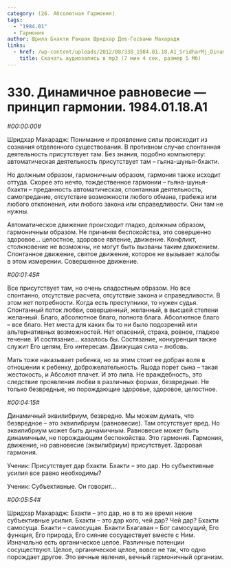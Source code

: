 ```yaml
---
category: (26. Абсолютная Гармония)
tags:
  - "1984.01"
  - Гармония
author: Шрила Бхакти Ракшак Шридхар Дев-Госвами Махарадж
links:
  - href: /wp-content/uploads/2012/08/330_1984.01.18.A1_SridharMj_Dinamichnoye_ravnovesiye-princip_garmonii.mp3
    title: Скачать аудиозапись в mp3 (7 мин 4 сек, размер 5 Мб)
---
```


# 330. Динамичное равновесие —  принцип гармонии. 1984.01.18.A1

*#00:00:00#*

Шридхар Махарадж: Понимание и проявление силы происходит из сознания отделенного существования. В противном случае спонтанная деятельность присутствует там. Без знания, подобно компьютеру: автоматическая деятельность присутствует там – гьяна-шунья-бхакти.

Но должным образом, гармоничным образом, гармония также исходит оттуда. Скорее это нечто, тождественное гармонии – гьяна-шунья-бхакти – преданность автоматическая, спонтанная деятельность, самопредание, отсутствие возможности любого обмана, грабежа или любого отклонения, или любого закона или справедливости. Они там не нужны.

Автоматическое движение происходит гладко, должным образом, гармоничным образом. Не причиняя беспокойства, это совершенно здоровое… целостное, здоровое явление, движение. Конфликт, столкновение не возможны, не могут быть вызваны таким движением. Спонтанное движение, святое движение, которое не вызывает жалобы в этом измерении. Совершенное движение.

*#00:01:45#*

Все присутствует там, но очень сладостным образом. Но все спонтанно, отсутствие расчета, отсутствие закона и справедливости. В этом нет потребности. Когда есть преступники, то нужен судья. Спонтанный поток любви, совершенный, желанный, в высшей степени желанный. Благо, абсолютное благо, полнота блага. Абсолютное благо – все благо. Нет места для каких бы то ни было подозрений или альтернативных возможностей. Нет опасений, страха, ровное, гладкое течение. И состязание… казалось бы. Состязание, конкуренция также служит Его целям, Его интересам. Движущая сила – любовь.

Мать тоже наказывает ребенка, но за этим стоит ее добрая воля в отношении к ребенку, доброжелательность. Яшода порет сына – такая жестокость, и Абсолют плачет. И это лила. Не враждебность, это следствие проявления любви в различных формах, безвредные. Не только безвредные, но порождающие здоровье, здоровое, целостное.

*#00:04:15#*

Динамичный эквилибриум, безвредно. Мы можем думать, что безвредное – это эквилибриум (равновесие). Там отсутствует вред. Но эквилибриум может быть динамичным. Равновесие может быть динамичным, не порождающим беспокойства. Это гармония. Гармония, движение, но равновесие (эквилибриум) присутствует. Здоровая гармония.

Ученик: Присутствует дар бхакти. Бхакти – это дар. Но субъективные усилия все равно необходимы?

Ученик: Субъективные. Он говорит…

*#00:05:54#*

Шридхар Махарадж: Бхакти – это дар, но в то же время некие субъективные усилия. Бхакти – это дар кого, чей дар? Чей дар? Бхакти самосуща. Бхакти – самосущая. Бхакти Бхагаван – Бог самосущий, Его функция, Его природа, Его сияние сосуществует вместе с Ним. Изначально есть органическое целое. Различные потенции сосуществуют. Целое, органическое целое, вовсе не так, что одно порождает другое. Это вечные явления, вечный гармоничный организм.

